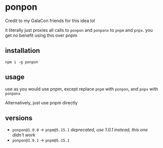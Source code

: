 # ponpon

Credit to my GalaCon friends for this idea lol

it literally just proxies all calls to `ponpon` and `ponponx` to `pnpm` and `pnpx`. you get no benefit using this over pnpm

## installation

`npm i -g ponpon`

## usage

use as you would use pnpm, except replace `pnpm` with `ponpon`, and `pnpx` with `ponponx`

Alternatively, just use pnpm directly

## versions

- `ponpon@1.0.0` -> `pnpm@5.15.1` *deprecated, use 1.0.1 instead, this one didn't work*
- `ponpon@1.0.1` -> `pnpm@5.15.1`
